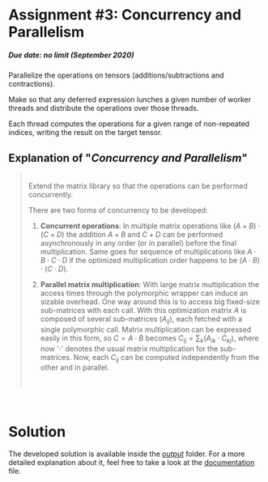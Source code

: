 # Assignment #3: Concurrency and Parallelism
##### Due date: no limit (September 2020)

Parallelize the operations on tensors (additions/subtractions and contractions).

Make so that any deferred expression lunches a given number of worker threads and distribute the operations over those threads.

Each thread computes the operations for a given range of non-repeated indices, writing the result on the target tensor.

## Explanation of "*Concurrency and Parallelism*"

> <br/>
> Extend the matrix library so that the operations can be performed concurrently.
> 
> There are two forms of concurrency to be developed:
> 
> 1. **Concurrent operations**:  In multiple matrix operations like $(A+B) \cdot (C+D)$ the addition $A+B$ and $C+D$ can be performed asynchronously in any order (or in parallel) before the final multiplication. Same goes for sequence of multiplications like $A \cdot B \cdot C \cdot D$ if the optimized multiplication order happens to be $(A \cdot B) \cdot (C \cdot D)$.
> 
> 2. **Parallel matrix multiplication**: With large matrix multiplication the access times through the polymorphic wrapper can induce an sizable overhead. One way around this is to access big fixed-size sub-matrices with each call.
With this optimization matrix $A$ is composed of several sub-matrices ($A_{ij}$), each fetched with a single polymorphic call. Matrix multiplication can be expressed easily in this form, so $C=A \cdot B$ becomes $C_{ij} = ∑_{k} (A_{ik} \cdot C_{kj})$, where now '$\cdot$' denotes the usual matrix multiplication for the sub-matrices. 
Now, each $C_{ij}$ can be computed independently from the other and in parallel.
>
> <br/>
<br/>

# Solution
The developed solution is available inside the [*output*](https://github.com/FabioDainese/Advanced_Algorithms/tree/master/Assignments/3/Output/) folder. For a more detailed explanation about it, feel free to take a look at the [documentation](https://github.com/FabioDainese/Advanced_Algorithms/tree/master/Assignments/3/Output%20documentation.pdf) file.